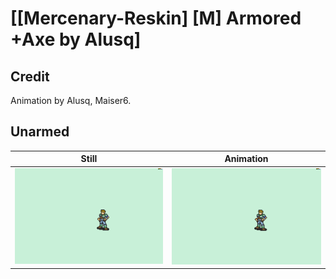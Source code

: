 # [\[Mercenary-Reskin\] \[M\] Armored +Axe by Alusq]

## Credit

Animation by Alusq, Maiser6.

## Unarmed

| Still | Animation |
| :---: | :-------: |
| ![Unarmed still](./Unarmed_000.png) | ![Unarmed animation](./Unarmed.gif) |
